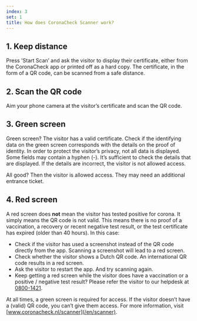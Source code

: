 ```yaml
---
index: 3
set: 1
title: How does CoronaCheck Scanner work?
---
```

## 1. Keep distance

Press 'Start Scan’ and ask the visitor to display their certificate, either from the CoronaCheck app or printed off as a hard copy. The certificate, in the form of a QR code, can be scanned from a safe distance. 

## 2. Scan the QR code

Aim your phone camera at the visitor’s certificate and scan the QR code.

## 3. Green screen

Green screen? The visitor has a valid certificate. Check if the identifying data on the green screen corresponds with the details on the proof of identity. In order to protect the visitor’s privacy, not all data is displayed. Some fields may contain a hyphen (-). It’s sufficient to check the details that are displayed. If the details are incorrect, the visitor is not allowed access.

All good? Then the visitor is allowed access. They may need an additional entrance ticket. 

## 4. Red screen
A red screen does **not** mean the visitor has tested positive for corona. It simply means the QR code is not valid. This means there is no proof of a vaccination, a recovery or recent negative test result, or the test certificate has expired (older than 40 hours). In this case:

- Check if the visitor has used a screenshot instead of the QR code directly from the app. Scanning a screenshot will lead to a red screen.
- Check whether the visitor shows a Dutch QR code. An international QR code results in a red screen.
- Ask the visitor to restart the app. And try scanning again. 
- Keep getting a red screen while the visitor does have a vaccination or a positive / negative test result? Please refer the visitor to our helpdesk at <a href="tel:0800-1421">0800-1421</a>.

At all times, a green screen is required for access. If the visitor doesn’t have a (valid) QR code, you can’t give them access. For more information, visit [www.coronacheck.nl/scanner](/en/scanner).
